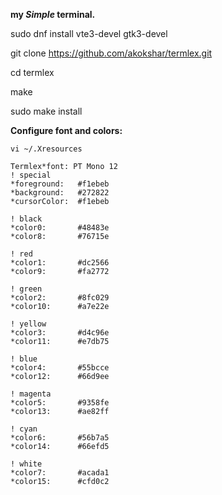 **my *Simple* terminal.**

sudo dnf install vte3-devel gtk3-devel

git clone https://github.com/akokshar/termlex.git

cd termlex

make

sudo make install

**Configure font and colors:**

`vi ~/.Xresources`

```
Termlex*font: PT Mono 12
! special
*foreground:   #f1ebeb
*background:   #272822
*cursorColor:  #f1ebeb

! black
*color0:       #48483e
*color8:       #76715e

! red
*color1:       #dc2566
*color9:       #fa2772

! green
*color2:       #8fc029
*color10:      #a7e22e

! yellow
*color3:       #d4c96e
*color11:      #e7db75

! blue
*color4:       #55bcce
*color12:      #66d9ee

! magenta
*color5:       #9358fe
*color13:      #ae82ff

! cyan
*color6:       #56b7a5
*color14:      #66efd5

! white
*color7:       #acada1
*color15:      #cfd0c2
```

